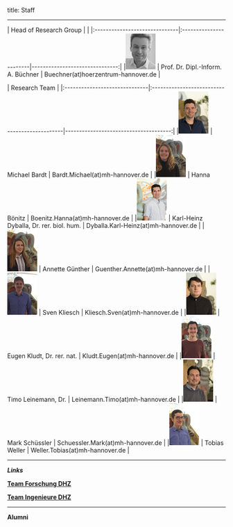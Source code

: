 title: Staff

- - - 

| Head of Research Group                                   |                                      |
|:------------------------------|:-----------------------|-------------------------------:|
|![Portrait](staff/buechnerklein.jpg)         | Prof. Dr. Dipl.-Inform. A. Büchner | Buechner(at)hoerzentrum-hannover.de   |

 

| Research Team                                                                                                      |
|:------------------------------|:----------------------------------------------|--------------------------------------:|
|![Portrait](staff/Bardt.jpg)    | Michael Bardt                     | Bardt.Michael(at)mh-hannover.de        |
|![Portrait](staff/Boenitz.jpg)	| Hanna Bönitz 					 | Boenitz.Hanna(at)mh-hannover.de	  |
|![Portrait](staff/Dyballa.jpg)	| Karl-Heinz Dyballa, Dr. rer. biol. hum. 					 | Dyballa.Karl-Heinz(at)mh-hannover.de	  |
|![Portrait](staff/Guenther.jpg)	| Annette Günther 					 | Guenther.Annette(at)mh-hannover.de	  |
|![Portrait](staff/Kliesch.jpg)	| Sven Kliesch 					 | Kliesch.Sven(at)mh-hannover.de	  |
|![Portrait](staff/Kludt.jpg)	| Eugen Kludt, Dr. rer. nat. 					 | Kludt.Eugen(at)mh-hannover.de	  |
|![Portrait](staff/Leinemann.jpg)	| Timo Leinemann, Dr. 					 | Leinemann.Timo(at)mh-hannover.de	  |
|![Portrait](staff/Schuessler.jpg)	| Mark Schüssler 					 | Schuessler.Mark(at)mh-hannover.de	  |
|![Portrait](staff/Weller.jpg)	| Tobias Weller 					 | Weller.Tobias(at)mh-hannover.de	  |

---------------------------



***Links***

**[Team Forschung DHZ](https://www.hoerzentrum-hannover.de/wir-ueber-uns/team/forschung/)**

**[Team Ingenieure DHZ](https://www.hoerzentrum-hannover.de/wir-ueber-uns/team/ingenieure/)**

-----------------------------

**Alumni**

